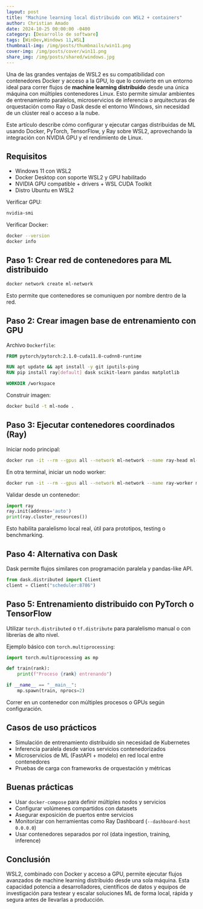 ```yaml
---
layout: post
title: "Machine learning local distribuido con WSL2 + containers"
author: Christian Amado
date: 2024-10-25 00:00:00 -0400
category: [Desarrollo de software]
tags: [WinDev,Windows 11,WSL]
thumbnail-img: /img/posts/thumbnails/win11.png
cover-img: /img/posts/cover/win11.png
share_img: /img/posts/shared/windows.jpg
---
```


Una de las grandes ventajas de WSL2 es su compatibilidad con contenedores Docker y acceso a la GPU, lo que lo convierte en un entorno ideal para correr flujos de **machine learning distribuido** desde una única máquina con múltiples contenedores Linux. Esto permite simular ambientes de entrenamiento paralelos, microservicios de inferencia o arquitecturas de orquestación como Ray o Dask desde el entorno Windows, sin necesidad de un clúster real o acceso a la nube.

Este artículo describe cómo configurar y ejecutar cargas distribuidas de ML usando Docker, PyTorch, TensorFlow, y Ray sobre WSL2, aprovechando la integración con NVIDIA GPU y el rendimiento de Linux.

<!--more-->

## Requisitos

- Windows 11 con WSL2
- Docker Desktop con soporte WSL2 y GPU habilitado
- NVIDIA GPU compatible + drivers + WSL CUDA Toolkit
- Distro Ubuntu en WSL2

Verificar GPU:

```bash
nvidia-smi
```

Verificar Docker:

```bash
docker --version
docker info
```

## Paso 1: Crear red de contenedores para ML distribuido

```bash
docker network create ml-network
```

Esto permite que contenedores se comuniquen por nombre dentro de la red.

## Paso 2: Crear imagen base de entrenamiento con GPU

Archivo `Dockerfile`:

```Dockerfile
FROM pytorch/pytorch:2.1.0-cuda11.8-cudnn8-runtime

RUN apt update && apt install -y git iputils-ping
RUN pip install ray[default] dask scikit-learn pandas matplotlib

WORKDIR /workspace
```

Construir imagen:

```bash
docker build -t ml-node .
```

## Paso 3: Ejecutar contenedores coordinados (Ray)

Iniciar nodo principal:

```bash
docker run -it --rm --gpus all --network ml-network --name ray-head ml-node   ray start --head --port=6379
```

En otra terminal, iniciar un nodo worker:

```bash
docker run -it --rm --gpus all --network ml-network --name ray-worker ml-node   ray start --address=ray-head:6379
```

Validar desde un contenedor:

```python
import ray
ray.init(address='auto')
print(ray.cluster_resources())
```

Esto habilita paralelismo local real, útil para prototipos, testing o benchmarking.

## Paso 4: Alternativa con Dask

Dask permite flujos similares con programación paralela y pandas-like API.

```python
from dask.distributed import Client
client = Client("scheduler:8786")
```

## Paso 5: Entrenamiento distribuido con PyTorch o TensorFlow

Utilizar `torch.distributed` o `tf.distribute` para paralelismo manual o con librerías de alto nivel.

Ejemplo básico con `torch.multiprocessing`:

```python
import torch.multiprocessing as mp

def train(rank):
    print(f"Proceso {rank} entrenando")

if __name__ == "__main__":
    mp.spawn(train, nprocs=2)
```

Correr en un contenedor con múltiples procesos o GPUs según configuración.

## Casos de uso prácticos

- Simulación de entrenamiento distribuido sin necesidad de Kubernetes
- Inferencia paralela desde varios servicios contenedorizados
- Microservicios de ML (FastAPI + modelo) en red local entre contenedores
- Pruebas de carga con frameworks de orquestación y métricas

## Buenas prácticas

- Usar `docker-compose` para definir múltiples nodos y servicios
- Configurar volúmenes compartidos con datasets
- Asegurar exposición de puertos entre servicios
- Monitorizar con herramientas como Ray Dashboard (`--dashboard-host 0.0.0.0`)
- Usar contenedores separados por rol (data ingestion, training, inference)

## Conclusión

WSL2, combinado con Docker y acceso a GPU, permite ejecutar flujos avanzados de machine learning distribuido desde una sola máquina. Esta capacidad potencia a desarrolladores, científicos de datos y equipos de investigación para testear y escalar soluciones ML de forma local, rápida y segura antes de llevarlas a producción.